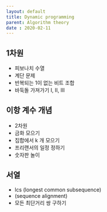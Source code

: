 ```yaml
---
layout: default
title: Dynamic programming
parent: Algorithm theory
date : 2020-02-11
---
```


## 1차원

- 피보나치 수열
- 계단 문제
- 반복되는 1이 없는 비트 조합
- 바둑돌 가져가기 I, II, III

## 이항 계수 개념

- 2차원
- 금화 모으기
- 집합에서 k 개 모으기
- 프리랜서의 일정 정하기
- 숫자판 놀이

## 서열

- lcs (longest common subsequence)
- (sequence alignment)
- 모든 최단거리 쌍 구하기
